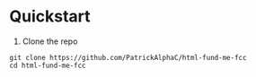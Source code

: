 # Quickstart

1. Clone the repo

```
git clone https://github.com/PatrickAlphaC/html-fund-me-fcc
cd html-fund-me-fcc
```
